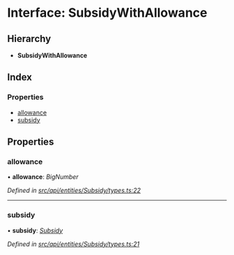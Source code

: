 # Interface: SubsidyWithAllowance

## Hierarchy

* **SubsidyWithAllowance**

## Index

### Properties

* [allowance](subsidywithallowance.md#allowance)
* [subsidy](subsidywithallowance.md#subsidy)

## Properties

###  allowance

• **allowance**: *BigNumber*

*Defined in [src/api/entities/Subsidy/types.ts:22](https://github.com/PolymeshAssociation/polymesh-sdk/blob/46845947/src/api/entities/Subsidy/types.ts#L22)*

___

###  subsidy

• **subsidy**: *[Subsidy](../classes/subsidy.md)*

*Defined in [src/api/entities/Subsidy/types.ts:21](https://github.com/PolymeshAssociation/polymesh-sdk/blob/46845947/src/api/entities/Subsidy/types.ts#L21)*
